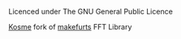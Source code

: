 Licenced under The GNU General Public Licence


[Kosme](https://github.com/kosme/arduinoFFT) fork of [makefurts](https://code.google.com/p/makefurt/) FFT Library
